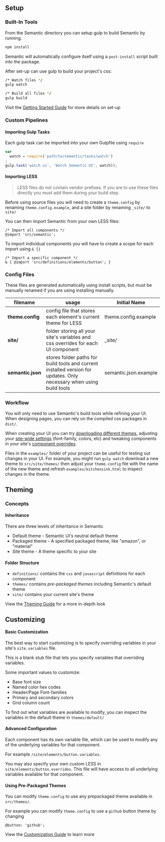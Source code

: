 ## Setup

### Built-In Tools

From the Semantic directory you can setup gulp to build Semantic by running.
```bash
npm install
```

Semantic will automatically configure itself using a `post-install` script built into the package.

After set-up can use gulp to build your project's css:
```bash
/* Watch files */
gulp watch

/* Build all files */
gulp build
```

Visit the [Getting Started Guide](//learnsemantic.com/guide/expert.html) for more details on set-up

### Custom Pipelines

#### Importing Gulp Tasks

Each gulp task can be imported into your own Gulpfile using `require`

```javascript
var
  watch = require('path/to/semantic/tasks/watch')
;
gulp.task('watch ui', 'Watch Semantic UI', watch));
```

#### Importing LESS

> LESS files do not contain vendor prefixes. If you are to use these files directly you must add them during your build step.

Before using source files you will need to create a `theme.config` by renaming `theme.config.example`, and a site folder by renaming `_site/` to `site/`

You can then import Semantic from your own LESS files:
```less
/* Import all components */
@import 'src/semantic';
```

To import individual components you will have to create a scope for each import using `& {}`
```less
/* Import a specific component */
& { @import 'src/definitions/elements/button'; }
```

### Config Files

These files are generated automatically using install scripts, but must be manually renamed if you are using installing manually.

filename | usage | Initial Name
--- | --- | ---
**theme.config** | config file that stores each element's current theme for LESS | theme.config.example
**site/** | folder storing all your site's variables and css overrides for each UI component | _site/
**semantic.json** | stores folder paths for build tools and current installed version for updates. Only necessary when using build tools | semantic.json.example


### Workflow

You will only need to use Semantic's build tools while refining your UI. When designing pages, you can rely on the compiled css packages in  `dist/`.

When creating your UI you can try <a href="//www.learnsemantic.com/themes/creating.html">downloading different themes</a>, adjusting your <a href="//www.learnsemantic.com/developing/customizing.html#setting-global-variables">site-wide settings</a> (font-family, colors, etc) and tweaking components in your site's <a href="//www.learnsemantic.com/developing/customizing.html#designing-for-the-long-now">component overrides</a>.

Files in the  `examples/` folder of your project can be useful for testing out changes in your UI. For example, you might run  `gulp watch` download a new theme to  `src/site/themes/` then adjust your  `theme.config` file with the name of the new theme and refresh  `examples/kitchensink.html` to inspect changes in the theme.

## Theming

### Concepts

#### Inheritance

There are three levels of inheritance in Semantic
* Default theme - Semantic UI's neutral default theme
* Packaged theme - A specified packaged theme, like "amazon", or "material"
* Site theme - A theme specific to your site

#### Folder Structure

* `definitions/` contains the `css` and `javascript` definitions for each component
* `themes/` contains *pre-packaged themes* including Semantic's default theme
* `site/` contains your current site's theme

View the [Theming Guide](//learnsemantic.com/themes/overview.html) for a more in-depth look

## Customizing

#### Basic Customization

The best way to start customizing is to specify overriding variables in your site's `site.variables` file.

This is a blank stub file that lets you specify variables that overriding variables.

Some important values to customize:
* Base font size
* Named color hex codes
* Header/Page Font-families
* Primary and secondary colors
* Grid column count

To find out what variables are available to modify, you can inspect the variables in the default theme in `themes/default/`

#### Advanced Configuration

Each component has its own variable file, which can be used to modify any of the underlying variables for that component.

For example `/site/elements/button.variables`.

You may also specify your own custom LESS in `site/elements/button.overrides`. This file will have access to all underlying variables available for that component.

#### Using Pre-Packaged Themes

You can modify `theme.config` to use any prepackaged theme available in `src/themes/`.

For example you can modify `theme.config` to use a `github` button theme by changing
```less
@button: 'github';
```

View the [Customization Guide](//learnsemantic.com/developing/customizing.html) to learn more

